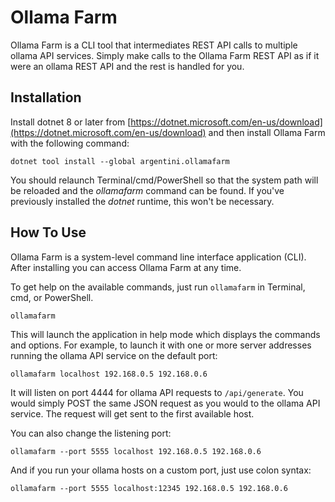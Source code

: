 # Ollama Farm

Ollama Farm is a CLI tool that intermediates REST API calls to multiple ollama API services. Simply make calls to the Ollama Farm REST API as if it were an ollama REST API and the rest is handled for you.

## Installation

Install dotnet 8 or later from [https://dotnet.microsoft.com/en-us/download](https://dotnet.microsoft.com/en-us/download) and then install Ollama Farm with the following command:

```
dotnet tool install --global argentini.ollamafarm
```

You should relaunch Terminal/cmd/PowerShell so that the system path will be reloaded and the *ollamafarm* command can be found. If you've previously installed the *dotnet* runtime, this won't be necessary.

## How To Use

Ollama Farm is a system-level command line interface application (CLI). After installing you can access Ollama Farm at any time.

To get help on the available commands, just run `ollamafarm` in Terminal, cmd, or PowerShell.

```
ollamafarm
```

This will launch the application in help mode which displays the commands and options. For example, to launch it with one or more server addresses running the ollama API service on the default port:

```
ollamafarm localhost 192.168.0.5 192.168.0.6
```

It will listen on port 4444 for ollama API requests to `/api/generate`. You would simply POST the same JSON request as you would to the ollama API service. The request will get sent to the first available host.

You can also change the listening port:

```
ollamafarm --port 5555 localhost 192.168.0.5 192.168.0.6
```

And if you run your ollama hosts on a custom port, just use colon syntax:

```
ollamafarm --port 5555 localhost:12345 192.168.0.5 192.168.0.6
```
